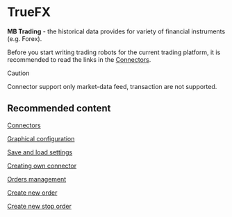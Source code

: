 # TrueFX

**MB Trading** \- the historical data provides for variety of financial instruments (e.g. Forex).

Before you start writing trading robots for the current trading platform, it is recommended to read the links in the [Connectors](../../connectors.md). 

> [!CAUTION]
> Connector support only market\-data feed, transaction are not supported. 

## Recommended content

[Connectors](../../connectors.md)

[Graphical configuration](../graphical_configuration.md)

[Save and load settings](../save_and_load_settings.md)

[Creating own connector](../creating_own_connector.md)

[Orders management](../../orders_management.md)

[Create new order](../../orders_management/create_new_order.md)

[Create new stop order](../../orders_management/create_new_stop_order.md)
